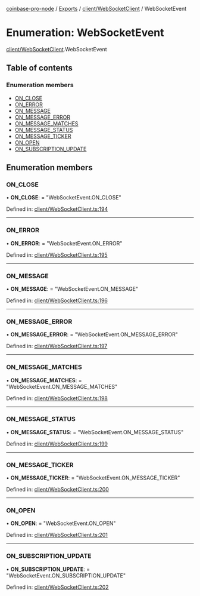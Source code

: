 [coinbase-pro-node](../../README.md) / [Exports](../../modules.md) / [client/WebSocketClient](../../modules/client_websocketclient.md) / WebSocketEvent

# Enumeration: WebSocketEvent

[client/WebSocketClient](../../modules/client_websocketclient.md).WebSocketEvent

## Table of contents

### Enumeration members

- [ON_CLOSE](websocketclient.websocketevent.md#on_close)
- [ON_ERROR](websocketclient.websocketevent.md#on_error)
- [ON_MESSAGE](websocketclient.websocketevent.md#on_message)
- [ON_MESSAGE_ERROR](websocketclient.websocketevent.md#on_message_error)
- [ON_MESSAGE_MATCHES](websocketclient.websocketevent.md#on_message_matches)
- [ON_MESSAGE_STATUS](websocketclient.websocketevent.md#on_message_status)
- [ON_MESSAGE_TICKER](websocketclient.websocketevent.md#on_message_ticker)
- [ON_OPEN](websocketclient.websocketevent.md#on_open)
- [ON_SUBSCRIPTION_UPDATE](websocketclient.websocketevent.md#on_subscription_update)

## Enumeration members

### ON_CLOSE

• **ON_CLOSE**: = "WebSocketEvent.ON_CLOSE"

Defined in: [client/WebSocketClient.ts:194](https://github.com/bennycode/coinbase-pro-node/blob/aa07e6d/src/client/WebSocketClient.ts#L194)

---

### ON_ERROR

• **ON_ERROR**: = "WebSocketEvent.ON_ERROR"

Defined in: [client/WebSocketClient.ts:195](https://github.com/bennycode/coinbase-pro-node/blob/aa07e6d/src/client/WebSocketClient.ts#L195)

---

### ON_MESSAGE

• **ON_MESSAGE**: = "WebSocketEvent.ON_MESSAGE"

Defined in: [client/WebSocketClient.ts:196](https://github.com/bennycode/coinbase-pro-node/blob/aa07e6d/src/client/WebSocketClient.ts#L196)

---

### ON_MESSAGE_ERROR

• **ON_MESSAGE_ERROR**: = "WebSocketEvent.ON_MESSAGE_ERROR"

Defined in: [client/WebSocketClient.ts:197](https://github.com/bennycode/coinbase-pro-node/blob/aa07e6d/src/client/WebSocketClient.ts#L197)

---

### ON_MESSAGE_MATCHES

• **ON_MESSAGE_MATCHES**: = "WebSocketEvent.ON_MESSAGE_MATCHES"

Defined in: [client/WebSocketClient.ts:198](https://github.com/bennycode/coinbase-pro-node/blob/aa07e6d/src/client/WebSocketClient.ts#L198)

---

### ON_MESSAGE_STATUS

• **ON_MESSAGE_STATUS**: = "WebSocketEvent.ON_MESSAGE_STATUS"

Defined in: [client/WebSocketClient.ts:199](https://github.com/bennycode/coinbase-pro-node/blob/aa07e6d/src/client/WebSocketClient.ts#L199)

---

### ON_MESSAGE_TICKER

• **ON_MESSAGE_TICKER**: = "WebSocketEvent.ON_MESSAGE_TICKER"

Defined in: [client/WebSocketClient.ts:200](https://github.com/bennycode/coinbase-pro-node/blob/aa07e6d/src/client/WebSocketClient.ts#L200)

---

### ON_OPEN

• **ON_OPEN**: = "WebSocketEvent.ON_OPEN"

Defined in: [client/WebSocketClient.ts:201](https://github.com/bennycode/coinbase-pro-node/blob/aa07e6d/src/client/WebSocketClient.ts#L201)

---

### ON_SUBSCRIPTION_UPDATE

• **ON_SUBSCRIPTION_UPDATE**: = "WebSocketEvent.ON_SUBSCRIPTION_UPDATE"

Defined in: [client/WebSocketClient.ts:202](https://github.com/bennycode/coinbase-pro-node/blob/aa07e6d/src/client/WebSocketClient.ts#L202)
